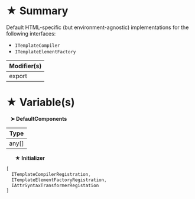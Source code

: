 # &#9733; Summary

Default HTML-specific (but environment-agnostic) implementations for the following interfaces:
- `ITemplateCompiler`
- `ITemplateElementFactory`

| Modifier(s)                            |
|----------------------------------------|
| export |

# &#9733; Variable(s)

&nbsp;&nbsp; **&#10148; DefaultComponents**

| Type                        |
|-----------------------------|
| any[] |

&nbsp;&nbsp;&nbsp;&nbsp;&nbsp; **&#9733; Initializer**

```ts
[
  ITemplateCompilerRegistration,
  ITemplateElementFactoryRegistration,
  IAttrSyntaxTransformerRegistation
]
```